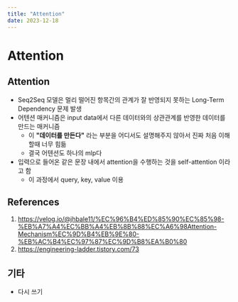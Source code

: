 ```yaml
---
title: "Attention"
date: 2023-12-18
---
```


# Attention

## Attention

- Seq2Seq 모델은 멀리 떨어진 항목간의 관계가 잘 반영되지 못하는 Long-Term Dependency 문제 발생
- 어텐션 매커니즘은 input data에서 다른 데이터와의 상관관계를 반영한 데이터를 만드는 매커니즘
  - 이 **"데이터를 만든다"** 라는 부분을 어디서도 설명해주지 않아서 진짜 처음 이해할때 너무 힘듦
  - 결국 어텐션도 하나의 mlp다
- 입력으로 들어온 같은 문장 내에서 attention을 수행하는 것을 self-attention 이라고 함
  - 이 과정에서 query, key, value 이용

## References

1. https://velog.io/@jhbale11/%EC%96%B4%ED%85%90%EC%85%98-%EB%A7%A4%EC%BB%A4%EB%8B%88%EC%A6%98Attention-Mechanism%EC%9D%B4%EB%9E%80-%EB%AC%B4%EC%97%87%EC%9D%B8%EA%B0%80
2. https://engineering-ladder.tistory.com/73

## 기타

- 다시 쓰기